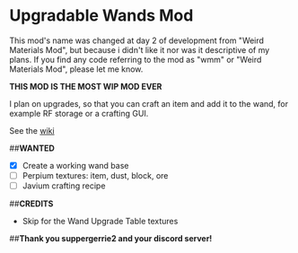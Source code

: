 
# Upgradable Wands Mod
This mod's name was changed at day 2 of development from "Weird Materials Mod", but because i didn't like it nor was it descriptive of my plans. If you find any code referring to the mod as "wmm" or "Weird Materials Mod", please let me know.

**THIS MOD IS THE MOST WIP MOD EVER**

I plan on upgrades, so that you can craft an item and add it to the wand, for example RF storage or a crafting GUI.

See the [wiki](https://github.com/steinm07/Upgradable-Wands-Mod/wiki)

##**WANTED**

 - [x] Create a working wand base
 - [ ] Perpium textures: item, dust, block, ore
 - [ ] Javium crafting recipe 
 
##**CREDITS**
 - Skip for the Wand Upgrade Table textures
 
##**Thank you suppergerrie2 and your discord server!**
